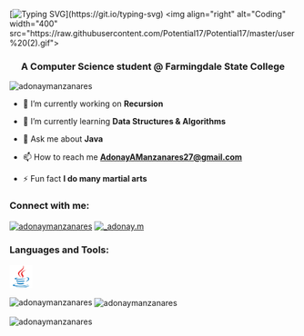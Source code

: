 [![Typing SVG](https://readme-typing-svg.herokuapp.com?font=Fira+Code&duration=4000&pause=1000&width=435&lines=Hi%2C+everyone!+I'm+Adonay+Manzanares.;Welcome+to+my+Github+profile!)](https://git.io/typing-svg)
<img align="right" alt="Coding" width="400" src="https://raw.githubusercontent.com/Potential17/Potential17/master/user%20(2).gif">
<h3 align="center">A Computer Science student @ Farmingdale State College</h3>

<p align="left"> <img src="https://komarev.com/ghpvc/?username=adonaymanzanares&label=Profile%20views&color=0e75b6&style=flat" alt="adonaymanzanares" /> </p>

- 🔭 I’m currently working on **Recursion**

- 🌱 I’m currently learning **Data Structures & Algorithms**

- 💬 Ask me about **Java**

- 📫 How to reach me **AdonayAManzanares27@gmail.com**

- ⚡ Fun fact **I do many martial arts**

<h3 align="left">Connect with me:</h3>
<p align="left">
<a href="https://linkedin.com/in/adonaymanzanares" target="blank"><img align="center" src="https://raw.githubusercontent.com/rahuldkjain/github-profile-readme-generator/master/src/images/icons/Social/linked-in-alt.svg" alt="adonaymanzanares" height="30" width="40" /></a>
<a href="https://instagram.com/_adonay.m" target="blank"><img align="center" src="https://raw.githubusercontent.com/rahuldkjain/github-profile-readme-generator/master/src/images/icons/Social/instagram.svg" alt="_adonay.m" height="30" width="40" /></a>
</p>

<h3 align="left">Languages and Tools:</h3>
<p align="left"> <a href="https://www.java.com" target="_blank" rel="noreferrer"> <img src="https://raw.githubusercontent.com/devicons/devicon/master/icons/java/java-original.svg" alt="java" width="40" height="40"/> </a> </p>

<p><img align="left" src="https://github-readme-stats.vercel.app/api/top-langs?username=adonaymanzanares&show_icons=true&locale=en&layout=compact" alt="adonaymanzanares" /></p>

<p>&nbsp;<img align="center" src="https://github-readme-stats.vercel.app/api?username=adonaymanzanares&show_icons=true&locale=en" alt="adonaymanzanares" /></p>

<p><img align="center" src="https://github-readme-streak-stats.herokuapp.com/?user=adonaymanzanares&" alt="adonaymanzanares" /></p>

